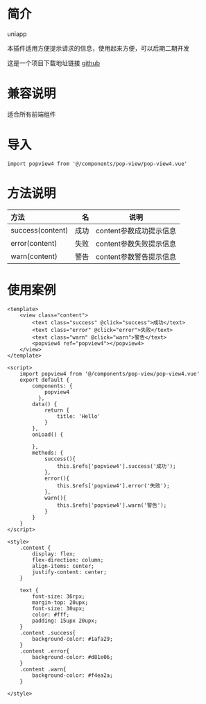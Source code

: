 # 简介
uniapp

本插件适用方便提示请求的信息，使用起来方便，可以后期二期开发

这是一个项目下载地址链接 [github](https://github.com/lizhizhong/popView)

# 兼容说明
适合所有前端组件


# 导入
```
import popview4 from '@/components/pop-view/pop-view4.vue'
```


# 方法说明

| 方法 | 名  | 说明 |
| :-----| ----: | :----: |
| success(content) | 成功 | content参数成功提示信息 |
| error(content) | 失败 |  content参数失败提示信息 |
| warn(content) | 警告 |  content参数警告提示信息 |

# 使用案例
```
<template>
	<view class="content">
		<text class="success" @click="success">成功</text>
		<text class="error" @click="error">失败</text>
		<text class="warn" @click="warn">警告</text>
		<popview4 ref="popview4"></popview4>
	</view>
</template>

<script>
	import popview4 from '@/components/pop-view/pop-view4.vue'
	export default {
		components: {
		    popview4
		  },
		data() {
			return {
				title: 'Hello'
			}
		},
		onLoad() {

		},
		methods: {
			success(){
				this.$refs['popview4'].success('成功');
			},
			error(){
				this.$refs['popview4'].error('失败');
			},
			warn(){
				this.$refs['popview4'].warn('警告');
			}
		}
	}
</script>

<style>
	.content {
		display: flex;
		flex-direction: column;
		align-items: center;
		justify-content: center;
	}

	text {
		font-size: 36rpx;
		margin-top: 20upx;
		font-size: 30upx;
		color: #fff;
		padding: 15upx 20upx;
	}
	.content .success{
		background-color: #1afa29;
	}
	.content .error{
		background-color: #d81e06;
	}
	.content .warn{
		background-color: #f4ea2a;
	}
	
</style>

```




